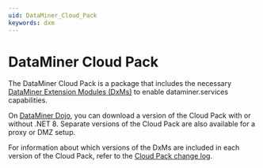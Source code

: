 ```yaml
---
uid: DataMiner_Cloud_Pack
keywords: dxm
---
```


# DataMiner Cloud Pack

The DataMiner Cloud Pack is a package that includes the necessary [DataMiner Extension Modules (DxMs)](xref:DataMinerExtensionModules) to enable dataminer.services capabilities.

On [DataMiner Dojo](https://community.dataminer.services/dataminer-cloud-pack/), you can download a version of the Cloud Pack with or without .NET 8. Separate versions of the Cloud Pack are also available for a proxy or DMZ setup.

For information about which versions of the DxMs are included in each version of the Cloud Pack, refer to the [Cloud Pack change log](xref:Cloud_Pack_change_log).
